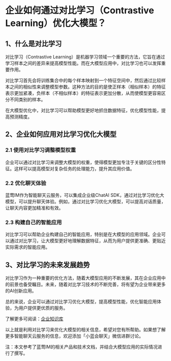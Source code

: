 # 企业如何通过对比学习（Contrastive Learning）优化大模型？

## 1、什么是对比学习

对比学习（Contrastive Learning）是机器学习领域一个重要的方法，它旨在通过学习样本之间的差异来提高模型性能。而在大模型应用中，对比学习也可以发挥重要作用。

对比学习首先会将训练集合中的每个样本映射到一个特征空间中，然后通过比较样本之间的相似性来调整模型参数。这种方法的目的是使正样本（相似样本）的特征表示更加紧凑，负样本（不相似样本）的特征表示更加分散，从而使模型更容易区分不同类别的样本。

在大模型优化中，对比学习可以帮助模型更好地抓住数据特征，优化模型性能，提高预测精度。

## 2、企业如何应用对比学习优化大模型

### 2.1 使用对比学习调整模型权重

企业可以通过对比学习来调整大模型的权重，使得模型更加专注于关键的区分性特征。这样可以提高模型对复杂任务的处理能力，提升其应用价值。

### 2.2 优化聊天体验

蓝莺IM作为智能聊天云服务，可以集成企业级ChatAI SDK，通过对比学习优化大模型，可以提升聊天体验。例如，通过对比学习优化大模型，可以提高对话质量，让聊天内容更加精准和有效。

### 2.3 构建自己的智能应用

对比学习可以帮助企业构建自己的智能应用，特别是在大模型的应用领域。企业可以通过对比学习，让大模型更好地理解数据特征，从而为用户提供更准确、更贴近实际需求的智能应用。

## 3、对比学习的未来发展趋势

对比学习作为一种重要的优化方法，随着大模型应用的不断发展，其在企业应用中的前景也备受瞩目。未来，随着对比学习技术的不断完善，将有望为企业带来更多的AI创新应用。

总的来说，企业可以通过对比学习优化大模型，提高模型性能，优化智能应用体验，为用户提供更优质的服务。

了解更多可阅读：[企业知识库](It-is-time-to-make-LLM-learn-enterprise-knowledge.html)

以上就是利用对比学习来优化大模型的相关信息，希望对您有所帮助。如果想了解更多智能聊天云服务的信息，欢迎添加「小蓝会聊天」微信进群讨论。

注：本文参考了蓝莺IM的相关产品和技术文档，并结合大模型应用的实际情况进行了撰写。